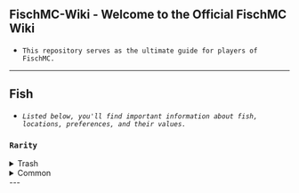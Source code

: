 ## FischMC-Wiki - Welcome to the Official FischMC Wiki
- `This repository serves as the ultimate guide for players of FischMC.`
---

## Fish
- *`Listed below, you'll find important information about fish, locations, preferences, and their values.`*

### **`Rarity`**
<details>
<summary>Trash</summary>
<div style="overflow-x: auto;">

| **Fish**          | Weather | Time | Season | **Bait**      | Location          |
|-------------------|---------|------|--------|---------------|-------------------|
| Seaweed           | None    | None | None   | Magnet        | Regionless        |
| Destroyed Fossil  | None    | Day  | None   | None          | The Depths        |
| Bone              | None    | None | None   | Magnet        | Brine Pool        |
| Boot              | None    | None | None   | Magnet        | Regionless        |
| Log               | None    | None | None   | Magnet        | Regionless        |

</details>
</div>
<details>
<summary>Common</summary>
<div style="overflow-x: auto;">

| **Fish**          | Weather | Time | Season | **Bait**      | Location          |
|-------------------|---------|------|--------|---------------|-------------------|
| Name              | None    | None | None   | blank         | blank             |

</details>
</div>
---